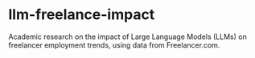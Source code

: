 # llm-freelance-impact
Academic research on the impact of Large Language Models (LLMs) on freelancer employment trends, using data from Freelancer.com.
